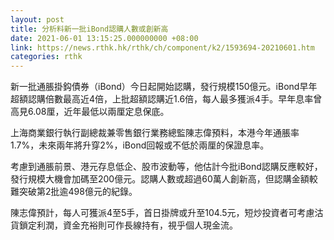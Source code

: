```yaml
---
layout: post
title: 分析料新一批iBond認購人數或創新高
date: 2021-06-01 13:15:25.000000000 +08:00
link: https://news.rthk.hk/rthk/ch/component/k2/1593694-20210601.htm
categories: rthk
---
```


新一批通脹掛鈎債券（iBond）今日起開始認購，發行規模150億元。iBond早年超額認購倍數最高近4倍，上批超額認購近1.6倍，每人最多獲派4手。早年息率曾高見6.08厘，近年最低以兩厘定息保底。

上海商業銀行執行副總裁兼零售銀行業務總監陳志偉預料，本港今年通脹率1.7%，未來兩年將升穿2%，iBond回報或不低於兩厘的保證息率。

考慮到通脹前景、港元存息低企、股市波動等，他估計今批iBond認購反應較好，發行規模大機會加碼至200億元。認購人數或超過60萬人創新高，但認購金額較難突破第2批逾498億元的紀錄。

陳志偉預計，每人可獲派4至5手，首日掛牌或升至104.5元，短炒投資者可考慮沽貨鎖定利潤，資金充裕則可作長線持有，視乎個人現金流。
